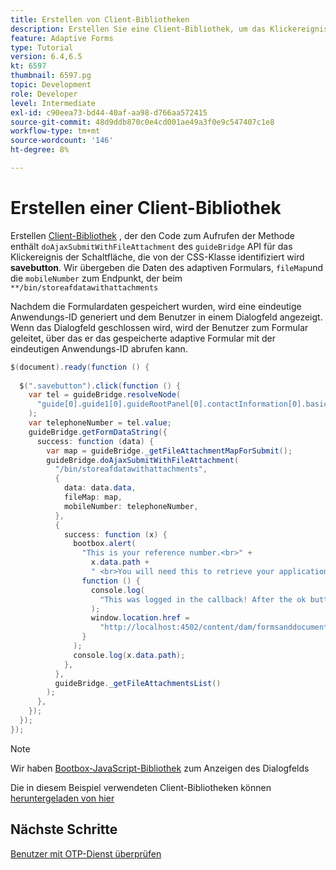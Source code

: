 ```yaml
---
title: Erstellen von Client-Bibliotheken
description: Erstellen Sie eine Client-Bibliothek, um das Klickereignis der Schaltfläche "Speichern und Beenden"zu verarbeiten.
feature: Adaptive Forms
type: Tutorial
version: 6.4,6.5
kt: 6597
thumbnail: 6597.pg
topic: Development
role: Developer
level: Intermediate
exl-id: c90eea73-bd44-40af-aa98-d766aa572415
source-git-commit: 48d9ddb870c0e4cd001ae49a3f0e9c547407c1e8
workflow-type: tm+mt
source-wordcount: '146'
ht-degree: 8%

---
```


# Erstellen einer Client-Bibliothek

Erstellen [Client-Bibliothek](https://experienceleague.adobe.com/docs/experience-manager-65/developing/introduction/clientlibs.html?lang=de) , der den Code zum Aufrufen der Methode enthält `doAjaxSubmitWithFileAttachment` des `guideBridge` API für das Klickereignis der Schaltfläche, die von der CSS-Klasse identifiziert wird **savebutton**.  Wir übergeben die Daten des adaptiven Formulars, `fileMap`und die `mobileNumber` zum Endpunkt, der beim `**/bin/storeafdatawithattachments`

Nachdem die Formulardaten gespeichert wurden, wird eine eindeutige Anwendungs-ID generiert und dem Benutzer in einem Dialogfeld angezeigt. Wenn das Dialogfeld geschlossen wird, wird der Benutzer zum Formular geleitet, über das er das gespeicherte adaptive Formular mit der eindeutigen Anwendungs-ID abrufen kann.

```java
$(document).ready(function () {
  
  $(".savebutton").click(function () {
    var tel = guideBridge.resolveNode(
      "guide[0].guide1[0].guideRootPanel[0].contactInformation[0].basicContact[0].telephoneNumber[0]"
    );
    var telephoneNumber = tel.value;
    guideBridge.getFormDataString({
      success: function (data) {
        var map = guideBridge._getFileAttachmentMapForSubmit();
        guideBridge.doAjaxSubmitWithFileAttachment(
          "/bin/storeafdatawithattachments",
          {
            data: data.data,
            fileMap: map,
            mobileNumber: telephoneNumber,
          },
          {
            success: function (x) {
              bootbox.alert(
                "This is your reference number.<br>" +
                  x.data.path +
                  " <br>You will need this to retrieve your application",
                function () {
                  console.log(
                    "This was logged in the callback! After the ok button was pressed"
                  );
                  window.location.href =
                    "http://localhost:4502/content/dam/formsanddocuments/myaccountform/jcr:content?wcmmode=disabled";
                }
              );
              console.log(x.data.path);
            },
          },
          guideBridge._getFileAttachmentsList()
        );
      },
    });
  });
});
```

>[!NOTE]
> Wir haben [Bootbox-JavaScript-Bibliothek](http://bootboxjs.com/examples.html) zum Anzeigen des Dialogfelds

Die in diesem Beispiel verwendeten Client-Bibliotheken können [heruntergeladen von hier](assets/client-libraries.zip)

## Nächste Schritte

[Benutzer mit OTP-Dienst überprüfen](./verify-users-with-otp.md)